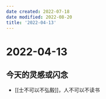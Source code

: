 ```yaml
---
date created: 2022-07-18
date modified: 2022-08-20
title: '2022-04-13'
---
```


# 2022-04-13

## 今天的灵感或闪念

- [[士不可以不弘毅]]，人不可以不读书
